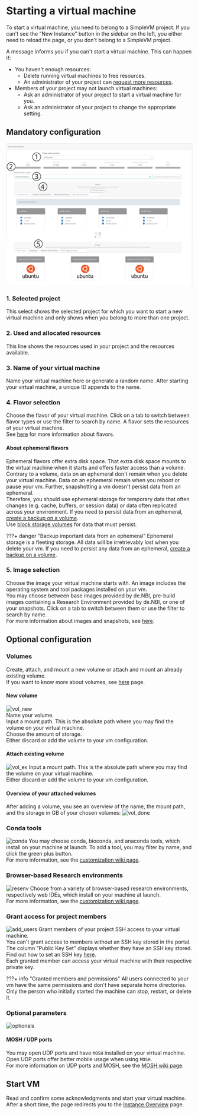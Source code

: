 # Starting a virtual machine

To start a virtual machine, you need to belong to a SimpleVM project.
If you can't see the “New Instance” button in the sidebar on the left, you either need to reload the page,
or you don't belong to a SimpleVM project.

A message informs you if you can't start a virtual machine. This can happen if:

- You haven't enough resources:
    - Delete running virtual machines to free resources.
    - An administrator of your project can [request more resources](../portal/modification.md).
- Members of your project may not launch virtual machines:
    - Ask an administrator of your project to start a virtual machine for you.
    - Ask an administrator of your project to change the appropriate setting.

## Mandatory configuration

![overview_one](./img/new_instance/new_instance_overview_one.png)

### 1. Selected project

This select shows the selected project for which you want to start a new virtual machine and only shows when
you belong to more than one project.

### 2. Used and allocated resources

This line shows the resources used in your project and the resources available.

### 3. Name of your virtual machine

Name your virtual machine here or generate a random name. 
After starting your virtual machine, a unique ID appends to the name.

### 4. Flavor selection

Choose the flavor of your virtual machine.
Click on a tab to switch between flavor types or use the filter to search by name.
A flavor sets the resources of your virtual machine.<br>
See [here](../Concept/flavors.md) for more information about flavors.

#### About ephemeral flavors

Ephemeral flavors offer extra disk space. 
That extra disk space mounts to the virtual machine when it starts and offers faster access than a volume.<br>
Contrary to a volume, data on an ephemeral don't remain when you delete your virtual machine.
Data on an ephemeral remain when you reboot or pause your vm.
Further, snapshotting a vm doesn't persist data from an ephemeral.<br>
Therefore, you should use ephemeral storage for temporary data that often changes
(e.g. cache, buffers, or session data) or data often replicated across your environment.
If you need to persist data from an ephemeral, [create a backup on a volume](./backup.md).<br>
Use [block storage volumes](#volumes) for data that must persist.

???+ danger "Backup important data from an ephemeral"
    Ephemeral storage is a fleeting storage. 
    All data will be irretrievably lost when you delete your vm.
    If you need to persist any data from an ephemeral, [create a backup on a volume](./backup.md).

### 5. Image selection

Choose the image your virtual machine starts with.
An image includes the operating system and tool packages installed on your vm.<br>
You may choose between base images provided by de.NBI, pre-build images containing a Research Environment
provided by de.NBI, or one of your snapshots.
Click on a tab to switch between them or use the filter to search by name.<br>
For more information about images and snapshots, see [here](./snapshots.md).

## Optional configuration

### Volumes

Create, attach, and mount a new volume or attach and mount an already existing volume.<br>
If you want to know more about volumes, see [here](./volumes.md) page.

#### New volume

![vol_new](./img/new_instance/new_instance_vol_new.png)<br>
Name your volume.<br>
Input a mount path.
This is the absolute path where you may find the volume on your virtual machine.<br>
Choose the amount of storage.<br>
Either discard or add the volume to your vm configuration.

#### Attach existing volume

![vol_ex](./img/new_instance/new_instance_vol_ex.png)
Input a mount path.
This is the absolute path where you may find the volume on your virtual machine.<br>
Either discard or add the volume to your vm configuration.

#### Overview of your attached volumes

After adding a volume, you see an overview of the name, the mount path, and the storage in GB of your chosen volumes:
![vol_done](./img/new_instance/new_instance_vol_done.png)

### Conda tools

![conda](./img/new_instance/new_instance_conda.png)
You may choose conda, bioconda, and anaconda tools, which install on your machine at launch.
To add a tool, you may filter by name, and click the green plus button.<br>
For more information, see the [customization wiki page](./customization.md#conda).

### Browser-based Research environments

![resenv](./img/new_instance/new_instance_resenv_name.png)
Choose from a variety of browser-based research environments, respectively web IDEs, which install 
on your machine at launch.<br>
For more information, see the [customization wiki page](./customization.md#research-environments).

### Grant access for project members

![add_users](./img/new_instance/add_users_to_vm.png)
Grant members of your project SSH access to your virtual machine.<br>
You can't grant access to members without an SSH key stored in the portal.
The column “Public Key Set” displays whether they have an SSH key stored.
Find out how to set an SSH key [here](../portal/user_information.md#ssh-key).<br>
Each granted member can access your virtual machine with their respective private key.

???+ info "Granted members and permissions"
    All users connected to your vm have the same permissions and don't have separate home directories.<br>
    Only the person who initially started the machine can stop, restart, or delete it.

### Optional parameters

![optionals](./img/new_instance/new_instance_optional.png)

#### MOSH / UDP ports

You may open UDP ports and have `MOSH` installed on your virtual machine.
Open UDP ports offer better mobile usage when using `MOSH`.<br>
For more information on UDP ports and MOSH, see the [MOSH wiki page](../Tutorials/Mosh/index.md).

## Start VM

Read and confirm some acknowledgments and start your virtual machine.<br>
After a short time, the page redirects you to the [Instance Overview](./instance_overview.md) page.
